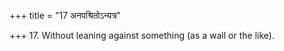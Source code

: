 +++
title = "17 अनपश्रितोऽन्यत्र"

+++
17. Without leaning against something (as a wall or the like).

